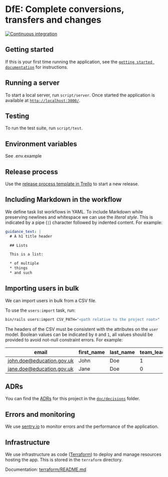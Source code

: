 # DfE: Complete conversions, transfers and changes

[![Continuous integration](https://github.com/DFE-Digital/dfe-complete-conversions-transfers-and-changes/actions/workflows/continuous-integration.yml/badge.svg)](https://github.com/DFE-Digital/dfe-complete-conversions-transfers-and-changes/actions/workflows/continuous-integration.yml)

## Getting started

If this is your first time running the application, see the
[`getting started documentation`](/doc/getting-started.md) for instructions.

## Running a server

To start a local server, run `script/server`. Once started the application is
available at [`http://localhost:3000/`](http://localhost:3000/).

## Testing

To run the test suite, run `script/test`.

## Environment variables

See .env.example

## Release process

Use the [release process template in Trello](https://trello.com/c/8enGdMyy) to
start a new release.

## Including Markdown in the workflow

We define task list workflows in YAML. To include Markdown while preserving
newlines and whitespace we can use the _literal style_. This is indicated by a
pipe (`|`) character followed by indented content. For example:

```yaml
guidance_text: |
  # A h1 title header

  ## Lists

  This is a list:

  * of multiple
  * things
  * and such
```

## Importing users in bulk

We can import users in bulk from a CSV file.

To use the `users:import` task, run:

```bash
bin/rails users:import CSV_PATH="<path relative to the project root>"
```

The headers of the CSV must be consistent with the attributes on the `user`
model. Boolean values can be indicated by `0` and `1`, all values should be
provided to avoid not-null constraint errors. For example:

| email                     | first_name | last_name | team_leader | regional_delivery_officer |
| ------------------------- | ---------- | --------- | ----------- | ------------------------- |
| john.doe@education.gov.uk | John       | Doe       | 1           | 0                         |
| jane.doe@education.gov.uk | Jane       | Doe       | 0           | 1                         |

## ADRs

You can find the [ADRs](https://adr.github.io/) for this project in the
[`doc/decisions`](/doc/decisions) folder.

## Errors and monitoring

We use
[sentry.io](https://sentry.io/organizations/sdd-n7/projects/complete-conversions-transfers-and-changes/?project=6684508)
to monitor errors and the performance of the application.

## Infrastructure

We use infrastructure as code ([Terraform](https://www.terraform.io/)) to deploy and manage resources hosting the app.
This is stored in the `terraform` directory.

Documentation: [terraform/README.md](/terraform/README.md)
